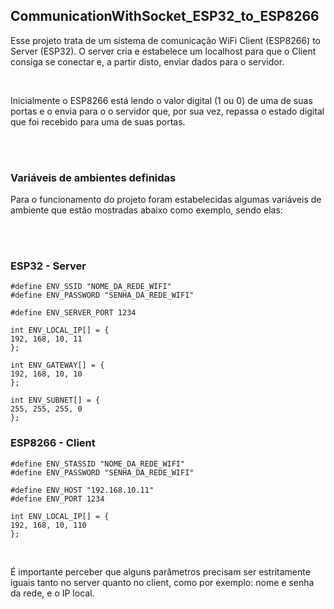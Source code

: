 ## CommunicationWithSocket_ESP32_to_ESP8266

Esse projeto trata de um sistema de comunicação WiFi Client (ESP8266) to Server (ESP32). O server cria e estabelece um localhost para que o Client consiga se conectar e, a partir disto, enviar dados para o servidor.

<br/>

Inicialmente o ESP8266 está lendo o valor digital (1 ou 0) de uma de suas portas e o envia para o o servidor que, por sua vez, repassa o estado digital que foi recebido para uma de suas portas.

<br/>
<br/>

### Variáveis de ambientes definidas
Para o funcionamento do projeto foram estabelecidas algumas variáveis de ambiente que estão mostradas abaixo como exemplo, sendo elas:

<br/>
<br/>

### ESP32 - Server

    #define ENV_SSID "NOME_DA_REDE_WIFI" 
    #define ENV_PASSWORD "SENHA_DA_REDE_WIFI"

    #define ENV_SERVER_PORT 1234

    int ENV_LOCAL_IP[] = {
    192, 168, 10, 11
    };

    int ENV_GATEWAY[] = {
    192, 168, 10, 10
    };

    int ENV_SUBNET[] = {
    255, 255, 255, 0
    };


### ESP8266 - Client

    #define ENV_STASSID "NOME_DA_REDE_WIFI"
    #define ENV_PASSWORD "SENHA_DA_REDE_WIFI"

    #define ENV_HOST "192.168.10.11"
    #define ENV_PORT 1234

    int ENV_LOCAL_IP[] = {
    192, 168, 10, 110
    };

<br/>

É importante perceber que alguns parâmetros precisam ser estritamente iguais tanto no server quanto no client, como por exemplo: nome e senha da rede, e o IP local.
